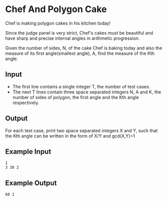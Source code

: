 # Chef And Polygon Cake

Chef is making polygon cakes in his kitchen today!

Since the judge panel is very strict, Chef's cakes must be beautiful and have sharp and precise internal angles in arithmetic progression.

Given the number of sides, N, of the cake Chef is baking today and also the measure of its first angle(smallest angle), A, find the measure of the Kth angle.

## Input

- The first line contains a single integer T, the number of test cases.
- The next T lines contain three space separated integers N, A and K, the number of sides of polygon, the first angle and the Kth angle respectively.

## Output

For each test case, print two space separated integers X and Y, such that the Kth angle can be written in the form of X/Y and gcd(X,Y)=1

## Example Input

```
1
3 30 2
```

## Example Output

```
60 1
```

